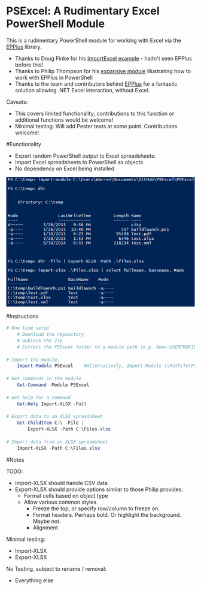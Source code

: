 PSExcel: A Rudimentary Excel PowerShell Module
=============

This is a rudimentary PowerShell module for working with Excel via the [EPPlus](http://epplus.codeplex.com/) library.

* Thanks to Doug Finke for his [ImportExcel example](https://github.com/dfinke/ImportExcel/blob/master/ImportExcel) - hadn't seen EPPlus before this!
* Thanks to Philip Thompson for his [expansive module](https://excelpslib.codeplex.com/) illustrating how to work with EPPlus in PowerShell
* Thanks to the team and contributors behind [EPPlus](http://epplus.codeplex.com/) for a fantastic solution allowing .NET Excel interaction, without Excel.

Caveats:

* This covers limited functionality; contributions to this function or additional functions would be welcome!
* Minimal testing.  Will add Pester tests at some point.  Contributions welcome!

#Functionality

* Export random PowerShell output to Excel spreadsheets:
* Import Excel spreadsheets to PowerShell as objects
* No dependency on Excel being installed

![Example](/Media/Example.png)

#Instructions

```powershell
# One time setup
    # Download the repository
    # Unblock the zip
    # Extract the PSExcel folder to a module path (e.g. $env:USERPROFILE\Documents\WindowsPowerShell\Modules\)

# Import the module.
    Import-Module PSExcel    #Alternatively, Import-Module \\Path\To\PSExcel

# Get commands in the module
    Get-Command -Module PSExcel

# Get help for a command
    Get-Help Import-XLSX -Full

# Export data to an XLSX spreadsheet
    Get-ChildItem C:\ -File |
        Export-XLSX -Path C:\Files.xlsx

# Import data from an XLSX spreadsheet
    Import-XLSX -Path C:\Files.xlsx
```

#Notes

TODO:

* Import-XLSX should handle CSV data
* Export-XLSX should provide options similar to those Philip provides:
  * Format cells based on object type
  * Allow various common styles.
     * Freeze the top, or specify row/column to freeze on.
     * Format headers.  Perhaps bold. Or highlight the background.  Maybe not.
     * Alignment

Minimal testing:
* Import-XLSX
* Export-XLSX

No Testing, subject to rename / removal:
* Everything else